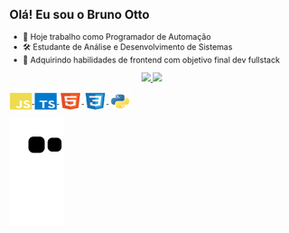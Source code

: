 ## Olá! Eu sou o Bruno Otto
- 💼 Hoje trabalho como Programador de Automação
- 🛠 Estudante de Análise e Desenvolvimento de Sistemas
- 🎯 Adquirindo habilidades de frontend com objetivo final dev fullstack

<div align="center">
  <a href="https://github.com/bruno-otto">
  <img height="180em" src="https://github-readme-stats.vercel.app/api?username=bruno-otto&show_icons=true&theme=dark&include_all_commits=true&count_private=true"/>
  <img height="180em" src="https://github-readme-stats.vercel.app/api/top-langs/?username=bruno-otto&layout=compact&langs_count=7&theme=dark"/>
</div>
<div style="display: inline_block"><br>
  <img align="center" alt="Bruno-Js" height="30" width="40" src="https://raw.githubusercontent.com/devicons/devicon/master/icons/javascript/javascript-plain.svg">
  <img align="center" alt="Bruno-Ts" height="30" width="40" src="https://raw.githubusercontent.com/devicons/devicon/master/icons/typescript/typescript-plain.svg">
  <img align="center" alt="Bruno-HTML" height="30" width="40" src="https://raw.githubusercontent.com/devicons/devicon/master/icons/html5/html5-original.svg">
  <img align="center" alt="Bruno-CSS" height="30" width="40" src="https://raw.githubusercontent.com/devicons/devicon/master/icons/css3/css3-original.svg">
  <img align="center" alt="Bruno-Python" height="30" width="40" src="https://raw.githubusercontent.com/devicons/devicon/master/icons/python/python-original.svg">
</div>
<div> 

  ![Snake animation](https://github.com/brunocotto/brunocotto/blob/output/github-contribution-grid-snake.svg)
 
</div>
